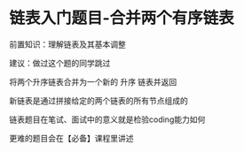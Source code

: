 # 链表入门题目-合并两个有序链表

前置知识：理解链表及其基本调整

建议：做过这个题的同学跳过

将两个升序链表合并为一个新的 升序 链表并返回

新链表是通过拼接给定的两个链表的所有节点组成的

链表题目在笔试、面试中的意义就是检验coding能力如何

更难的题目会在【必备】课程里讲述

